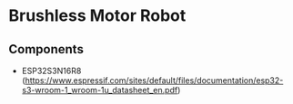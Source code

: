 # Brushless Motor Robot

## Components
- ESP32S3N16R8 (https://www.espressif.com/sites/default/files/documentation/esp32-s3-wroom-1_wroom-1u_datasheet_en.pdf)